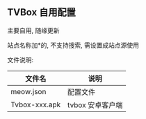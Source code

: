 ## TVBox 自用配置

主要自用, 随缘更新

站点名称加*的, 不支持搜索, 需设置成站点源使用

文件说明:

| 文件名        | 说明               |
| ------------- | ------------------ |
| meow.json     | 配置文件             |
| Tvbox-xxx.apk | tvbox 安卓客户端   |
